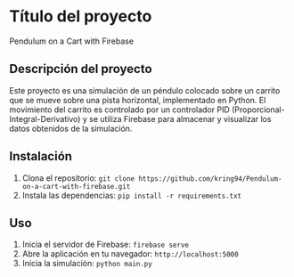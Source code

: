 # Título del proyecto

Pendulum on a Cart with Firebase

## Descripción del proyecto

Este proyecto es una simulación de un péndulo colocado sobre un carrito que se mueve sobre una pista horizontal, implementado en Python. El movimiento del carrito es controlado por un controlador PID (Proporcional-Integral-Derivativo) y se utiliza Firebase para almacenar y visualizar los datos obtenidos de la simulación.

## Instalación

1. Clona el repositorio: `git clone https://github.com/kring94/Pendulum-on-a-cart-with-firebase.git`
2. Instala las dependencias: `pip install -r requirements.txt`

## Uso

1. Inicia el servidor de Firebase: `firebase serve`
2. Abre la aplicación en tu navegador: `http://localhost:5000`
3. Inicia la simulación: `python main.py`